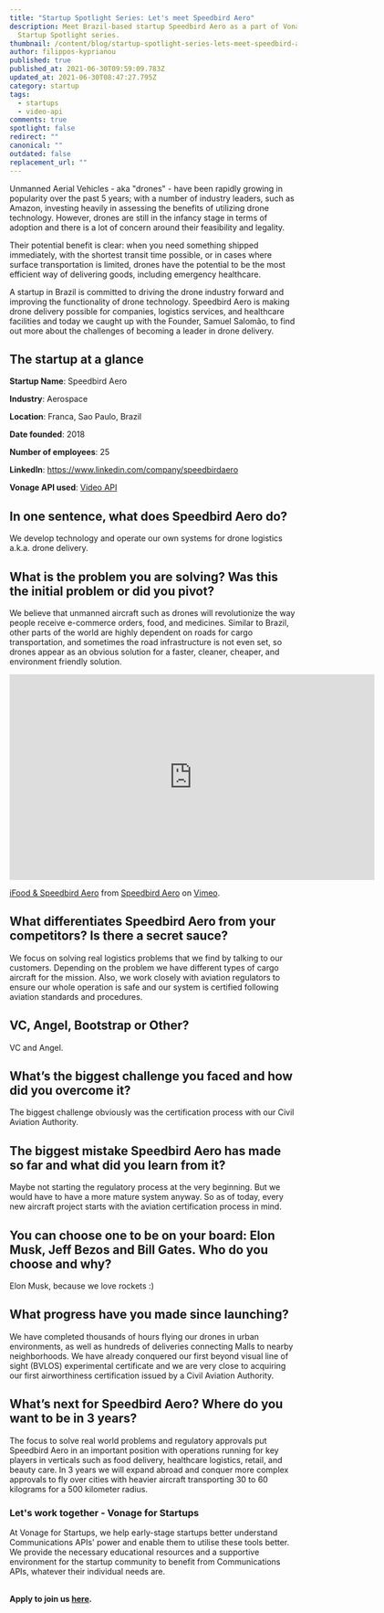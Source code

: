 ```yaml
---
title: "Startup Spotlight Series: Let's meet Speedbird Aero"
description: Meet Brazil-based startup Speedbird Aero as a part of Vonage
  Startup Spotlight series.
thumbnail: /content/blog/startup-spotlight-series-lets-meet-speedbird-aero/startups_speedbird_1200x600.png
author: filippos-kyprianou
published: true
published_at: 2021-06-30T09:59:09.783Z
updated_at: 2021-06-30T08:47:27.795Z
category: startup
tags:
  - startups
  - video-api
comments: true
spotlight: false
redirect: ""
canonical: ""
outdated: false
replacement_url: ""
---
```

Unmanned Aerial Vehicles - aka "drones" - have been rapidly growing in popularity over the past 5 years; with a number of industry leaders, such as Amazon, investing heavily in assessing the benefits of utilizing drone technology. However, drones are still in the infancy stage in terms of adoption and there is a lot of concern around their feasibility and legality.

Their potential benefit is clear: when you need something shipped immediately, with the shortest transit time possible, or in cases where surface transportation is limited, drones have the potential to be the most efficient way of delivering goods, including emergency healthcare.

A startup in Brazil is committed to driving the drone industry forward and improving the functionality of drone technology. Speedbird Aero is making drone delivery possible for companies, logistics services, and healthcare facilities and today we caught up with the Founder, Samuel Salomão, to find out more about the challenges of becoming a leader in drone delivery.

## The startup at a glance

**Startup Name**: Speedbird Aero

**Industry**: Aerospace

**Location**: Franca, Sao Paulo, Brazil

**Date founded**: 2018

**Number of employees**: 25

**LinkedIn**: <https://www.linkedin.com/company/speedbirdaero>

**Vonage API used**: [Video API](https://www.vonage.com/communications-apis/video/)

## In one sentence, what does Speedbird Aero do?

We develop technology and operate our own systems for drone logistics a.k.a. drone delivery.

## What is the problem you are solving? Was this the initial problem or did you pivot?

We believe that unmanned aircraft such as drones will revolutionize the way people receive e-commerce orders, food, and medicines. Similar to Brazil, other parts of the world are highly dependent on roads for cargo transportation, and sometimes the road infrastructure is not even set, so drones appear as an obvious solution for a faster, cleaner, cheaper, and environment friendly solution.

<iframe src="https://player.vimeo.com/video/545143428" width="640" height="360" frameborder="0" allow="autoplay; fullscreen; picture-in-picture" allowfullscreen></iframe>
<p><a href="https://vimeo.com/545143428">iFood &amp; Speedbird Aero</a> from <a href="https://vimeo.com/user70103808">Speedbird Aero</a> on <a href="https://vimeo.com">Vimeo</a>.</p>

## What differentiates Speedbird Aero from your competitors? Is there a secret sauce?

We focus on solving real logistics problems that we find by talking to our customers. Depending on the problem we have different types of cargo aircraft for the mission. Also, we work closely with aviation regulators to ensure our whole operation is safe and our system is certified following aviation standards and procedures.

## VC, Angel, Bootstrap or Other?

VC and Angel.

## What’s the biggest challenge you faced and how did you overcome it?

The biggest challenge obviously was the certification process with our Civil Aviation Authority.

## The biggest mistake Speedbird Aero has made so far and what did you learn from it?

Maybe not starting the regulatory process at the very beginning. But we would have to have a more mature system anyway. So as of today, every new aircraft project starts with the aviation certification process in mind.

## You can choose one to be on your board: Elon Musk, Jeff Bezos and Bill Gates. Who do you choose and why? 

Elon Musk, because we love rockets :)

## What progress have you made since launching? 

We have completed thousands of hours flying our drones in urban environments, as well as hundreds of deliveries connecting Malls to nearby neighborhoods. We have already conquered our first beyond visual line of sight (BVLOS) experimental certificate and we are very close to acquiring our first airworthiness certification issued by a Civil Aviation Authority.

## What’s next for Speedbird Aero? Where do you want to be in 3 years?

The focus to solve real world problems and regulatory approvals put Speedbird Aero in an important position with operations running for key players in verticals such as food delivery, healthcare logistics, retail, and beauty care. In 3 years we will expand abroad and conquer more complex approvals to fly over cities with heavier aircraft transporting 30 to 60 kilograms for a 500 kilometer radius.

### Let's work together - Vonage for Startups

At Vonage for Startups, we help early-stage startups better understand Communications APIs' power and enable them to utilise these tools better. We provide the necessary educational resources and a supportive environment for the startup community to benefit from Communications APIs, whatever their individual needs are.

**\
Apply to join us [here](https://vonage.dev/3d093hA).**